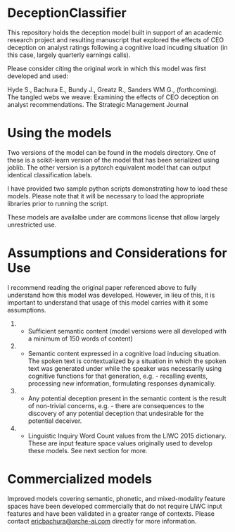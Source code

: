# DeceptionClassifier
This repository holds the deception model built in support of an academic research project and resulting manuscript that explored the effects of CEO deception on analyst ratings following a cognitive load incuding situation (in this case, largely quarterly earnings calls).

Please consider citing the original work in which this model was first developed and used:

Hyde S., Bachura E., Bundy J., Greatz R., Sanders WM G., (forthcoming). The tangled webs we weave: Examining the effects of CEO deception on analyst recommendations. The Strategic Management Journal

# Using the models
Two versions of the model can be found in the models directory. One of these is a scikit-learn version of the model that has been serialized
using joblib. The other version is a pytorch equivalent model that can output identical classification labels.

I have provided two sample python scripts demonstrating how to load these models. Please note that it will be necessary to load the appropriate
libraries prior to running the script.

These models are availalbe under are commons license that allow largely unrestricted use.

# Assumptions and Considerations for Use
I recommend reading the original paper referenced above to fully understand how this model was developed. However, in lieu of this, it is important
to understand that usage of this model carries with it some assumptions.

1) - Sufficient semantic content (model versions were all developed with a minimum of 150 words of content)
2) - Semantic content expressed in a cognitive load inducing situation. The spoken text is contextualized by a situation in which the spoken text was generated under while the speaker was necessarily using cognitive functions for that generation, e.g. - recalling events, processing new information, formulating responses dynamically.
3) - Any potential deception present in the semantic content is the result of non-trivial concerns, e.g. - there are consequences to the discovery of any potential deception that undesirable for the potential deceiver.
4) - Linguistic Inquiry Word Count values from the LIWC 2015 dictionary. These are input feature space values originally used to develop these models. See next section for more.

# Commercialized models
Improved models covering semantic, phonetic, and mixed-modality feature spaces have been developed commercially that do not require LIWC input features and have been validated in a greater range of contexts. Please contact ericbachura@arche-ai.com directly for more information.
